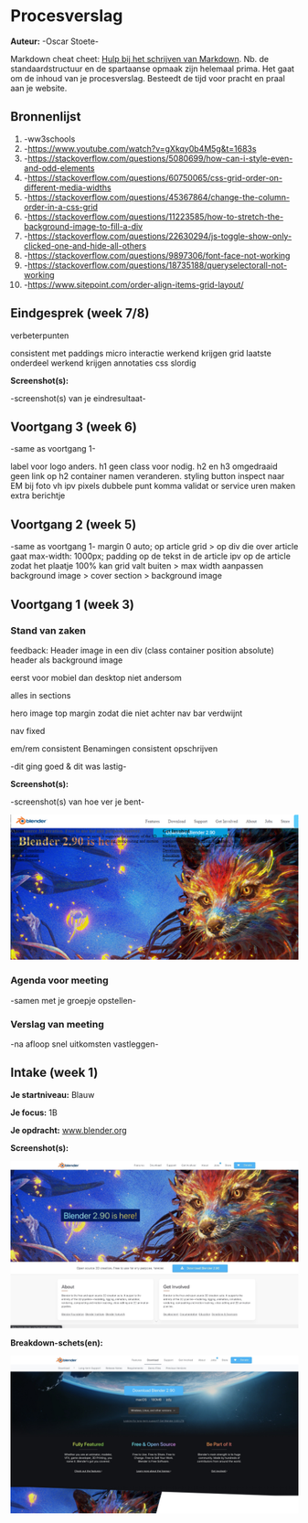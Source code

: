 # Procesverslag
**Auteur:** -Oscar Stoete-

Markdown cheat cheet: [Hulp bij het schrijven van Markdown](https://github.com/adam-p/markdown-here/wiki/Markdown-Cheatsheet). Nb. de standaardstructuur en de spartaanse opmaak zijn helemaal prima. Het gaat om de inhoud van je procesverslag. Besteedt de tijd voor pracht en praal aan je website.



## Bronnenlijst
1. -ww3schools
2. -https://www.youtube.com/watch?v=gXkqy0b4M5g&t=1683s
3. -https://stackoverflow.com/questions/5080699/how-can-i-style-even-and-odd-elements
4. -https://stackoverflow.com/questions/60750065/css-grid-order-on-different-media-widths
5. -https://stackoverflow.com/questions/45367864/change-the-column-order-in-a-css-grid
6. -https://stackoverflow.com/questions/11223585/how-to-stretch-the-background-image-to-fill-a-div
7. -https://stackoverflow.com/questions/22630294/js-toggle-show-only-clicked-one-and-hide-all-others
8. -https://stackoverflow.com/questions/9897306/font-face-not-working
9. -https://stackoverflow.com/questions/18735188/queryselectorall-not-working
10. -https://www.sitepoint.com/order-align-items-grid-layout/

## Eindgesprek (week 7/8)

verbeterpunten

consistent met paddings
micro interactie werkend krijgen
grid laatste onderdeel werkend krijgen
annotaties
css slordig

**Screenshot(s):**

-screenshot(s) van je eindresultaat-



## Voortgang 3 (week 6)

-same as voortgang 1-

label voor logo anders.
h1 geen class voor nodig.
h2 en h3 omgedraaid
geen link op h2
container namen veranderen.
styling button inspect naar EM
bij foto vh ipv pixels
dubbele punt komma
validat or service
uren maken
extra berichtje

## Voortgang 2 (week 5)

-same as voortgang 1-
margin 0 auto; op article grid > op div die over article gaat max-width: 1000px;
padding op de tekst in de article ipv op de article zodat het plaatje 100% kan
grid valt buiten > max width aanpassen
background image > cover
section > background image



## Voortgang 1 (week 3)

### Stand van zaken

feedback: Header image in een div (class container position absolute)
header als background image 

eerst voor mobiel dan desktop niet andersom

alles in sections

hero image top margin zodat die niet achter nav bar verdwijnt

nav fixed

em/rem consistent Benamingen consistent opschrijven

-dit ging goed & dit was lastig-

**Screenshot(s):**

-screenshot(s) van hoe ver je bent-

![screenshot(s) die een goed beeld geven van de website die je gaat maken](images/Blender3.png)

### Agenda voor meeting
    
-samen met je groepje opstellen-

### Verslag van meeting

-na afloop snel uitkomsten vastleggen-



## Intake (week 1)

**Je startniveau:** Blauw

**Je focus:** 1B 

**Je opdracht:** www.blender.org

**Screenshot(s):**

![screenshot(s) die een goed beeld geven van de website die je gaat maken](images/Blender1.jpg)

**Breakdown-schets(en):**

![-voorlopige breakdownschets(en) van een of beide pagina's van de site die je gaat maken-](images/Blender2.jpg)